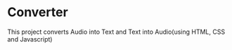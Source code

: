 # Converter
This project converts Audio into Text and Text into Audio(using HTML, CSS and Javascript)
